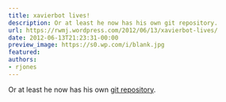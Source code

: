 ```yaml
---
title: xavierbot lives!
description: Or at least he now has his own git repository.
url: https://rwmj.wordpress.com/2012/06/13/xavierbot-lives/
date: 2012-06-13T21:23:31-00:00
preview_image: https://s0.wp.com/i/blank.jpg
featured:
authors:
- rjones
---
```


<p>Or at least he now has his own <a href="http://git.annexia.org/?p=xavierbot.git%3Ba=summary">git repository</a>.</p>

